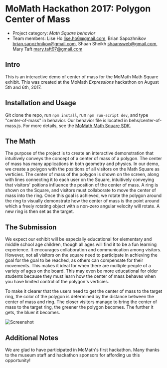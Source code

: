 # MoMath Hackathon 2017: Polygon Center of Mass

- Project category: _Math Square behavior_
- Team members: Lise Ho <lise.ho6@gmail.com>, Brian Sapozhnikov <brian.sapozhnikov@gmail.com>,  Shaan Sheikh <shaansweb@gmail.com>, Mary Taft <mary.taft97@gmail.com>


## Intro

This is an interactive demo of center of mass for the MoMath Math Square exhibit. This was created at the MoMath _Expressions_ hackathon on August 5th and 6th, 2017.

## Installation and Usage

Git clone the repo, run `npm install`, run `npm run-script dev`, and type "center-of-mass" in behavior. Our behavior file is located in behs/center-of-mass.js. For more details, see the [MoMath Math Square SDK](https://github.com/momathtech/math-square/blob/master/README.md).

## The Math

The purpose of the project is to create an interactive demonstration that intuitively conveys the concept of a center of mass of a polygon. The center of mass has many applications in both geometry and physics. In our demo, we create a polygon with the positions of all visitors on the Math Square as verticies. The center of mass of the polygon is shown on the screen, along with lines connecting it to each user on the Square, intuitively conveying that visitors' poitions influence the position of the center of mass. A ring is shown on the Square, and visitors must collaborate to move the center of mass into the ring. Once this goal is achieved, we rotate the polygon around the ring to visually demonstrate how the center of mass is the point around which a freely rotating object with a non-zero angular velocity will rotate. A new ring is then set as the target.

## The Submission

We expect our exhibit will be especially educational for elementary and middle school age children, though all ages will find it to be a fun learning experience. It encourages collaboration and communication among visitors. However, not all visitors on the square need to participate in achieving the goal for the goal to be reached, as others can compensate for their movements. This makes it ideal for when there are multiple people of a variety of ages on the board. This may even be more educational for older students because they must learn how the center of mass behaves when you have limited control of the polygon's verticies.

To make it clearer that the users need to get the center of mass to the target ring, the color of the polygon is determined by the distance between the center of mass and ring. The closer visitors manage to bring the center of mass to the target ring, the greener the polygon becomes. The further it gets, the bluer it becomes.

![Screenshot](http://i.imgur.com/wN41oUn.png "Screenshot")

## Additional Notes

We are glad to have participated in MoMath's first hackathon. Many thanks to the museum staff and hackathon sponsors for affording us this opportunity!
